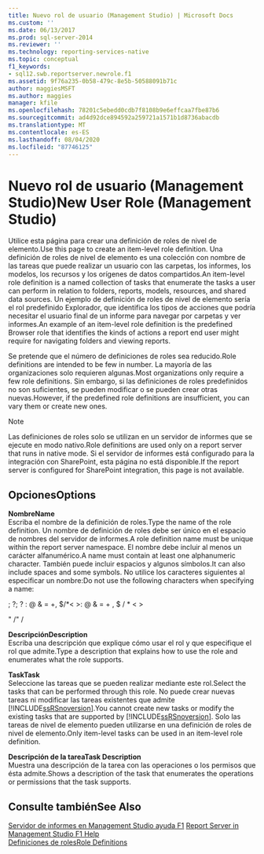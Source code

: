 ```yaml
---
title: Nuevo rol de usuario (Management Studio) | Microsoft Docs
ms.custom: ''
ms.date: 06/13/2017
ms.prod: sql-server-2014
ms.reviewer: ''
ms.technology: reporting-services-native
ms.topic: conceptual
f1_keywords:
- sql12.swb.reportserver.newrole.f1
ms.assetid: 9f76a235-0b58-479c-8e5b-50588091b71c
author: maggiesMSFT
ms.author: maggies
manager: kfile
ms.openlocfilehash: 78201c5ebedd0cdb7f8108b9e6effcaa7fbe87b6
ms.sourcegitcommit: ad4d92dce894592a259721a1571b1d8736abacdb
ms.translationtype: MT
ms.contentlocale: es-ES
ms.lasthandoff: 08/04/2020
ms.locfileid: "87746125"
---
```

# <a name="new-user-role-management-studio"></a><span data-ttu-id="bc262-102">Nuevo rol de usuario (Management Studio)</span><span class="sxs-lookup"><span data-stu-id="bc262-102">New User Role (Management Studio)</span></span>
  <span data-ttu-id="bc262-103">Utilice esta página para crear una definición de roles de nivel de elemento.</span><span class="sxs-lookup"><span data-stu-id="bc262-103">Use this page to create an item-level role definition.</span></span> <span data-ttu-id="bc262-104">Una definición de roles de nivel de elemento es una colección con nombre de las tareas que puede realizar un usuario con las carpetas, los informes, los modelos, los recursos y los orígenes de datos compartidos.</span><span class="sxs-lookup"><span data-stu-id="bc262-104">An item-level role definition is a named collection of tasks that enumerate the tasks a user can perform in relation to folders, reports, models, resources, and shared data sources.</span></span> <span data-ttu-id="bc262-105">Un ejemplo de definición de roles de nivel de elemento sería el rol predefinido Explorador, que identifica los tipos de acciones que podría necesitar el usuario final de un informe para navegar por carpetas y ver informes.</span><span class="sxs-lookup"><span data-stu-id="bc262-105">An example of an item-level role definition is the predefined Browser role that identifies the kinds of actions a report end user might require for navigating folders and viewing reports.</span></span>  
  
 <span data-ttu-id="bc262-106">Se pretende que el número de definiciones de roles sea reducido.</span><span class="sxs-lookup"><span data-stu-id="bc262-106">Role definitions are intended to be few in number.</span></span> <span data-ttu-id="bc262-107">La mayoría de las organizaciones solo requieren algunas.</span><span class="sxs-lookup"><span data-stu-id="bc262-107">Most organizations only require a few role definitions.</span></span> <span data-ttu-id="bc262-108">Sin embargo, si las definiciones de roles predefinidos no son suficientes, se pueden modificar o se pueden crear otras nuevas.</span><span class="sxs-lookup"><span data-stu-id="bc262-108">However, if the predefined role definitions are insufficient, you can vary them or create new ones.</span></span>  
  
> [!NOTE]  
>  <span data-ttu-id="bc262-109">Las definiciones de roles solo se utilizan en un servidor de informes que se ejecute en modo nativo.</span><span class="sxs-lookup"><span data-stu-id="bc262-109">Role definitions are used only on a report server that runs in native mode.</span></span> <span data-ttu-id="bc262-110">Si el servidor de informes está configurado para la integración con SharePoint, esta página no está disponible.</span><span class="sxs-lookup"><span data-stu-id="bc262-110">If the report server is configured for SharePoint integration, this page is not available.</span></span>  
  
## <a name="options"></a><span data-ttu-id="bc262-111">Opciones</span><span class="sxs-lookup"><span data-stu-id="bc262-111">Options</span></span>  
 <span data-ttu-id="bc262-112">**Nombre**</span><span class="sxs-lookup"><span data-stu-id="bc262-112">**Name**</span></span>  
 <span data-ttu-id="bc262-113">Escriba el nombre de la definición de roles.</span><span class="sxs-lookup"><span data-stu-id="bc262-113">Type the name of the role definition.</span></span> <span data-ttu-id="bc262-114">Un nombre de definición de roles debe ser único en el espacio de nombres del servidor de informes.</span><span class="sxs-lookup"><span data-stu-id="bc262-114">A role definition name must be unique within the report server namespace.</span></span> <span data-ttu-id="bc262-115">El nombre debe incluir al menos un carácter alfanumérico.</span><span class="sxs-lookup"><span data-stu-id="bc262-115">A name must contain at least one alphanumeric character.</span></span> <span data-ttu-id="bc262-116">También puede incluir espacios y algunos símbolos.</span><span class="sxs-lookup"><span data-stu-id="bc262-116">It can also include spaces and some symbols.</span></span> <span data-ttu-id="bc262-117">No utilice los caracteres siguientes al especificar un nombre:</span><span class="sxs-lookup"><span data-stu-id="bc262-117">Do not use the following characters when specifying a name:</span></span>  
  
 <span data-ttu-id="bc262-118">; ?</span><span class="sxs-lookup"><span data-stu-id="bc262-118">; ?</span></span> <span data-ttu-id="bc262-119">: \@ & = +, $/\*\< ></span><span class="sxs-lookup"><span data-stu-id="bc262-119">: \@ & = + , $ / \* \< ></span></span>  
  
 <span data-ttu-id="bc262-120">" /</span><span class="sxs-lookup"><span data-stu-id="bc262-120">" /</span></span>  
  
 <span data-ttu-id="bc262-121">**Descripción**</span><span class="sxs-lookup"><span data-stu-id="bc262-121">**Description**</span></span>  
 <span data-ttu-id="bc262-122">Escriba una descripción que explique cómo usar el rol y que especifique el rol que admite.</span><span class="sxs-lookup"><span data-stu-id="bc262-122">Type a description that explains how to use the role and enumerates what the role supports.</span></span>  
  
 <span data-ttu-id="bc262-123">**Task**</span><span class="sxs-lookup"><span data-stu-id="bc262-123">**Task**</span></span>  
 <span data-ttu-id="bc262-124">Seleccione las tareas que se pueden realizar mediante este rol.</span><span class="sxs-lookup"><span data-stu-id="bc262-124">Select the tasks that can be performed through this role.</span></span> <span data-ttu-id="bc262-125">No puede crear nuevas tareas ni modificar las tareas existentes que admite [!INCLUDE[ssRSnoversion](../../includes/ssrsnoversion-md.md)].</span><span class="sxs-lookup"><span data-stu-id="bc262-125">You cannot create new tasks or modify the existing tasks that are supported by [!INCLUDE[ssRSnoversion](../../includes/ssrsnoversion-md.md)].</span></span> <span data-ttu-id="bc262-126">Solo las tareas de nivel de elemento pueden utilizarse en una definición de roles de nivel de elemento.</span><span class="sxs-lookup"><span data-stu-id="bc262-126">Only item-level tasks can be used in an item-level role definition.</span></span>  
  
 <span data-ttu-id="bc262-127">**Descripción de la tarea**</span><span class="sxs-lookup"><span data-stu-id="bc262-127">**Task Description**</span></span>  
 <span data-ttu-id="bc262-128">Muestra una descripción de la tarea con las operaciones o los permisos que ésta admite.</span><span class="sxs-lookup"><span data-stu-id="bc262-128">Shows a description of the task that enumerates the operations or permissions that the task supports.</span></span>  
  
## <a name="see-also"></a><span data-ttu-id="bc262-129">Consulte también</span><span class="sxs-lookup"><span data-stu-id="bc262-129">See Also</span></span>  
 <span data-ttu-id="bc262-130">[Servidor de informes en Management Studio ayuda F1](report-server-in-management-studio-f1-help.md) </span><span class="sxs-lookup"><span data-stu-id="bc262-130">[Report Server in Management Studio F1 Help](report-server-in-management-studio-f1-help.md) </span></span>  
 [<span data-ttu-id="bc262-131">Definiciones de roles</span><span class="sxs-lookup"><span data-stu-id="bc262-131">Role Definitions</span></span>](../security/role-definitions.md)  
  
  

